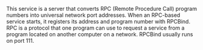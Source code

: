 This service is a server that converts RPC (Remote Procedure Call) program numbers into universal network port addresses. When an RPC-based service starts, it registers its address and program number with RPCBind. RPC is a protocol that one program can use to request a service from a program located on another computer on a network. RPCBind usually runs on port 111.